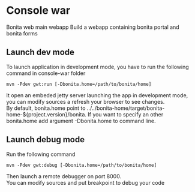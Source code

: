 # Console war #

Bonita web main webapp
Build a webapp containing bonita portal and bonita forms

## Launch dev mode ##
To launch application in development mode, you have to run the following command in console-war folder
    
    mvn -Pdev gwt:run [-Dbonita.home=/path/to/bonita/home]

It open an embeded jetty server launching the app in development mode, you can modify sources a refresh your browser to see changes.  
By default, bonita.home point to ../../bonita-home/target/bonita-home-${project.version}/bonita. If you want to specify an other bonita.home add argument -Dbonita.home to command line.

## Launch debug mode ##
Run the following command
    
    mvn -Pdev gwt:debug [-Dbonita.home=/path/to/bonita/home]

Then launch a remote debugger on port 8000.  
You can modify sources and put breakpoint to debug your code
